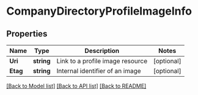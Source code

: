 # CompanyDirectoryProfileImageInfo

## Properties
Name | Type | Description | Notes
------------ | ------------- | ------------- | -------------
**Uri** | **string** | Link to a profile image resource | [optional] 
**Etag** | **string** | Internal identifier of an image | [optional] 

[[Back to Model list]](../README.md#documentation-for-models) [[Back to API list]](../README.md#documentation-for-api-endpoints) [[Back to README]](../README.md)


